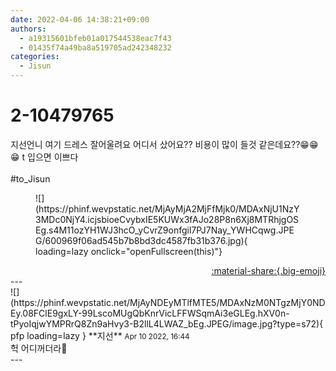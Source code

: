 ```yaml
---
date: 2022-04-06 14:38:21+09:00
authors:
  - a19315601bfeb01a017544538eac7f43
  - 01435f74a49ba8a519705ad242348232
categories:
  - Jisun
---
```


# 2-10479765

<div class="post-container" markdown="1">
<div class="content-container md-sidebar__scrollwrap" markdown="1">

지선언니 여기 드레스 잘어울려요 어디서 샀어요?? 비용이 많이 들것 같은데요??😁😁😁 t 입으면 이쁘다<br><br>\#to_Jisun
<figure markdown="1">
![](https://phinf.wevpstatic.net/MjAyMjA2MjFfMjk0/MDAxNjU1NzY3MDc0NjY4.icjsbioeCvybxIE5KUWx3fAJo28P8n6Xj8MTRhjgOSEg.s4M11ozYH1WJ3hcO_yCvrZ9onfgil7PJ7Nay_YWHCqwg.JPEG/600969f06ad545b7b8bd3dc4587fb31b376.jpg){ loading=lazy onclick="openFullscreen(this)"}
</figure>


</div>
</div>

<div style="text-align: right;" markdown="1">
<a href="https://weverse.io/fromis9/fanpost/2-10479765" style="text-align: right;">:material-share:{.big-emoji}</a>
</div>
---

<div class="comments-container md-sidebar__scrollwrap" markdown="1">
<div class="comment" markdown="1">
<div class='id-container' markdown="1">
![](https://phinf.wevpstatic.net/MjAyNDEyMTlfMTE5/MDAxNzM0NTgzMjY0NDEy.08FClE9gxLY-99LscoMUgQbKnrVicLFFWSqmAi3eGLEg.hXV0n-tPyoIqjwYMPRrQ8Zn9aHvy3-B2llL4LWAZ_bEg.JPEG/image.jpg?type=s72){ pfp loading=lazy }
**<span class="artist">지선</span>** <small>Apr 10 2022, 16:44</small><br>
</div>
<div class='comment-body' markdown="1">
헉 어디꺼더라👀
</div>
</div>
</div>
---

